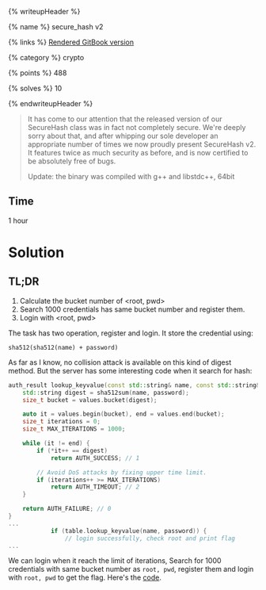 {% writeupHeader %}

{% name %}
secure_hash v2

{% links %}
[Rendered GitBook version](https://sasdf.cf/ctf-tasks-writeup/)

{% category %}
crypto

{% points %}
488

{% solves %}
10

{% endwriteupHeader %}

> It has come to our attention that the released version of our
> SecureHash class was in fact not completely secure.
> We're deeply sorry about that,
> and after whipping our sole developer an appropriate number of
> times we now proudly present SecureHash v2.
> It features twice as much security as before,
> and is now certified to be absolutely free of bugs.
> 
> Update: the binary was compiled with g++ and libstdc++, 64bit

## Time
1 hour

# Solution
## TL;DR
1. Calculate the bucket number of <root, pwd>
2. Search 1000 credentials has same bucket number and register them.
3. Login with <root, pwd>


The task has two operation, register and login.
It store the credential using:
```
sha512(sha512(name) + password)
```
As far as I know, no collision attack is available on this kind of digest method.
But the server has some interesting code when it search for hash:
```C++
auth_result lookup_keyvalue(const std::string& name, const std::string& password) {
    std::string digest = sha512sum(name, password);
    size_t bucket = values.bucket(digest);

    auto it = values.begin(bucket), end = values.end(bucket);
    size_t iterations = 0;
    size_t MAX_ITERATIONS = 1000;

    while (it != end) {
        if (*it++ == digest)
            return AUTH_SUCCESS; // 1

        // Avoid DoS attacks by fixing upper time limit.
        if (iterations++ >= MAX_ITERATIONS)
            return AUTH_TIMEOUT; // 2
    }

    return AUTH_FAILURE; // 0
}
...
            if (table.lookup_keyvalue(name, password)) {
                // login successfully, check root and print flag
...
```
We can login when it reach the limit of iterations,
Search for 1000 credentials with same bucket number as `root, pwd`,
register them and login with `root, pwd` to get the flag.
Here's the [code]([_files/dos.cpp]).

